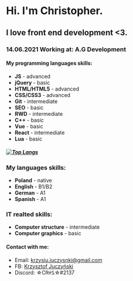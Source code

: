 # Hi. I'm Christopher.
## I love front end development <3.
### 14.06.2021 Working at: A.G Development 
#### My programming languages skills:
- **JS** - advanced
- **jQuery** - basic 
- **HTML/HTML5** - advanced
- **CSS/CSS3** - advanced
- **Git** - intermediate
- **SEO** - basic
- **RWD** - intermediate
- **C++** - basic
- **Vue** - basic
- **React** - intermediate
- **Lua** - basic
##### [![Top Langs](https://github-readme-stats.vercel.app/api/top-langs/?username=Cris281172&layout=compact)](https://github.com/anuraghazra/github-readme-stats)
### My languages skills:
- **Poland** - native
- **English** - B1/B2
- **German** - A1
- **Spanish** - A1
### IT realted skills:
- **Computer structure** - intermediate
- **Computer graphics** - basic

#### Contact with me:
- Email: krzysiu.juczysnki@gmail.com
- FB: [Krzysztof Juczyński](https://www.facebook.com/krzys.juczynski.1/)
- Discord: ☆CᏒᏐᏚ☆#2137



